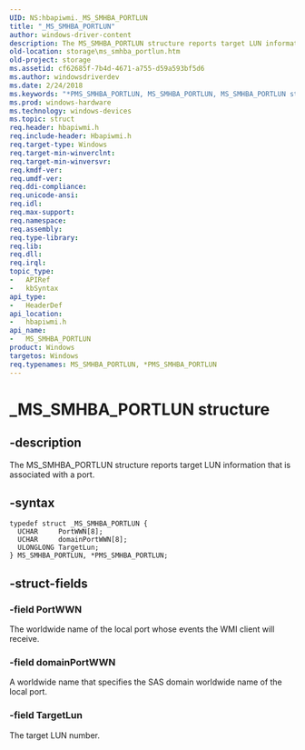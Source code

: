```yaml
---
UID: NS:hbapiwmi._MS_SMHBA_PORTLUN
title: "_MS_SMHBA_PORTLUN"
author: windows-driver-content
description: The MS_SMHBA_PORTLUN structure reports target LUN information that is associated with a port.
old-location: storage\ms_smhba_portlun.htm
old-project: storage
ms.assetid: cf62685f-7b4d-4671-a755-d59a593bf5d6
ms.author: windowsdriverdev
ms.date: 2/24/2018
ms.keywords: "*PMS_SMHBA_PORTLUN, MS_SMHBA_PORTLUN, MS_SMHBA_PORTLUN structure [Storage Devices], PMS_SMHBA_PORTLUN, PMS_SMHBA_PORTLUN structure pointer [Storage Devices], _MS_SMHBA_PORTLUN, hbapiwmi/MS_SMHBA_PORTLUN, hbapiwmi/PMS_SMHBA_PORTLUN, storage.ms_smhba_portlun, structs-Fibre_a0363ae3-80ce-4efd-8409-826d1810190c.xml"
ms.prod: windows-hardware
ms.technology: windows-devices
ms.topic: struct
req.header: hbapiwmi.h
req.include-header: Hbapiwmi.h
req.target-type: Windows
req.target-min-winverclnt: 
req.target-min-winversvr: 
req.kmdf-ver: 
req.umdf-ver: 
req.ddi-compliance: 
req.unicode-ansi: 
req.idl: 
req.max-support: 
req.namespace: 
req.assembly: 
req.type-library: 
req.lib: 
req.dll: 
req.irql: 
topic_type:
-	APIRef
-	kbSyntax
api_type:
-	HeaderDef
api_location:
-	hbapiwmi.h
api_name:
-	MS_SMHBA_PORTLUN
product: Windows
targetos: Windows
req.typenames: MS_SMHBA_PORTLUN, *PMS_SMHBA_PORTLUN
---
```


# _MS_SMHBA_PORTLUN structure


## -description


The MS_SMHBA_PORTLUN structure reports target LUN information that is associated with a port.


## -syntax


````
typedef struct _MS_SMHBA_PORTLUN {
  UCHAR     PortWWN[8];
  UCHAR     domainPortWWN[8];
  ULONGLONG TargetLun;
} MS_SMHBA_PORTLUN, *PMS_SMHBA_PORTLUN;
````


## -struct-fields




### -field PortWWN

The worldwide name of the local port whose events the WMI client will receive.


### -field domainPortWWN

A worldwide name that specifies the SAS domain worldwide name of the local port.


### -field TargetLun

The target LUN number.

